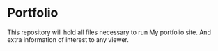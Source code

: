 # Portfolio
This repository will hold all files necessary to run My portfolio site. And extra information of interest to any viewer.
